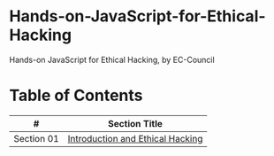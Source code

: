 # Hands-on-JavaScript-for-Ethical-Hacking
Hands-on JavaScript for Ethical Hacking, by EC-Council

# Table of Contents

| **#** | **Section Title** |
| :---: | --- |
|Section 01 | [Introduction and Ethical Hacking](section-01/) |
